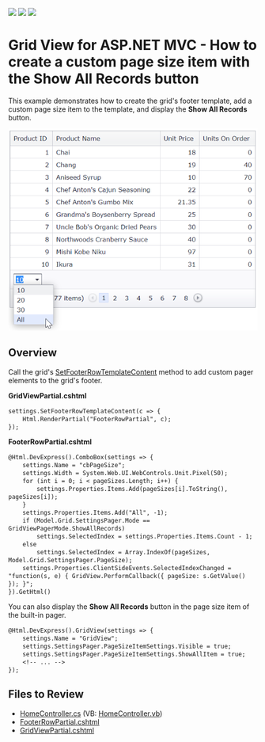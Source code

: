 <!-- default badges list -->
![](https://img.shields.io/endpoint?url=https://codecentral.devexpress.com/api/v1/VersionRange/128549872/14.1.8%2B)
[![](https://img.shields.io/badge/Open_in_DevExpress_Support_Center-FF7200?style=flat-square&logo=DevExpress&logoColor=white)](https://supportcenter.devexpress.com/ticket/details/T190979)
[![](https://img.shields.io/badge/📖_How_to_use_DevExpress_Examples-e9f6fc?style=flat-square)](https://docs.devexpress.com/GeneralInformation/403183)
<!-- default badges end -->
# Grid View for ASP.NET MVC - How to create a custom page size item with the Show All Records button

This example demonstrates how to create the grid's footer template, add a custom page size item to the template, and display the **Show All Records** button.

![Custom page size item](customPager.png)

## Overview

Call the grid's [SetFooterRowTemplateContent](https://docs.devexpress.com/AspNetMvc/DevExpress.Web.Mvc.GridViewSettings.SetFooterRowTemplateContent.overloads) method to add custom pager elements to the grid's footer.

**GridViewPartial.cshtml**

```cshtml
settings.SetFooterRowTemplateContent(c => {
    Html.RenderPartial("FooterRowPartial", c);
});
```

**FooterRowPartial.cshtml**

```cshtml
@Html.DevExpress().ComboBox(settings => {
    settings.Name = "cbPageSize";
    settings.Width = System.Web.UI.WebControls.Unit.Pixel(50);
    for (int i = 0; i < pageSizes.Length; i++) {
        settings.Properties.Items.Add(pageSizes[i].ToString(), pageSizes[i]);
    }
    settings.Properties.Items.Add("All", -1);
    if (Model.Grid.SettingsPager.Mode == GridViewPagerMode.ShowAllRecords) 
        settings.SelectedIndex = settings.Properties.Items.Count - 1;
    else
        settings.SelectedIndex = Array.IndexOf(pageSizes, Model.Grid.SettingsPager.PageSize);
    settings.Properties.ClientSideEvents.SelectedIndexChanged = "function(s, e) { GridView.PerformCallback({ pageSize: s.GetValue() }); }";
}).GetHtml()
```

You can also display the **Show All Records** button in the page size item of the built-in pager.

```cshtml
@Html.DevExpress().GridView(settings => {
    settings.Name = "GridView";
    settings.SettingsPager.PageSizeItemSettings.Visible = true;
    settings.SettingsPager.PageSizeItemSettings.ShowAllItem = true;
    <!-- ... -->
});
```

## Files to Review

* [HomeController.cs](./CS/Controllers/HomeController.cs) (VB: [HomeController.vb](./VB/Controllers/HomeController.vb))
* [FooterRowPartial.cshtml](./CS/Views/Home/FooterRowPartial.cshtml)
* [GridViewPartial.cshtml](./CS/Views/Home/GridViewPartial.cshtml)
